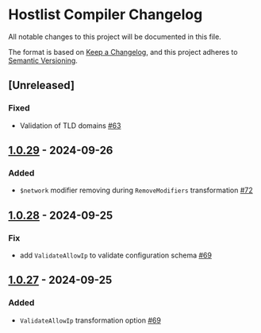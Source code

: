 # Hostlist Compiler Changelog

All notable changes to this project will be documented in this file.

The format is based on [Keep a Changelog](https://keepachangelog.com/en/1.0.0/),
and this project adheres to [Semantic Versioning](https://semver.org/spec/v2.0.0.html).

## [Unreleased]

### Fixed

- Validation of TLD domains [#63]

[#63]: https://github.com/AdguardTeam/FiltersCompiler/issues/63


## [1.0.29] - 2024-09-26

### Added

- `$network` modifier removing during `RemoveModifiers` transformation [#72]

[1.0.29]: https://github.com/AdguardTeam/HostlistCompiler/compare/v1.0.28...v1.0.29
[#72]: https://github.com/AdguardTeam/FiltersCompiler/issues/72


## [1.0.28] - 2024-09-25

### Fix

- add `ValidateAllowIp` to validate configuration schema [#69]

[1.0.28]: https://github.com/AdguardTeam/HostlistCompiler/compare/v1.0.27...v1.0.28


## [1.0.27] - 2024-09-25

### Added

- `ValidateAllowIp` transformation option [#69]

[1.0.27]: https://github.com/AdguardTeam/HostlistCompiler/compare/v1.0.26...v1.0.27
[#69]: https://github.com/AdguardTeam/FiltersCompiler/issues/69

